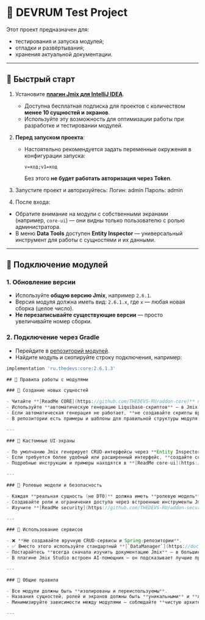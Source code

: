 # 🧪 DEVRUM Test Project

Этот проект предназначен для:

- тестирования и запуска модулей;
- отладки и развёртывания;
- хранения актуальной документации.

---

## 🚀 Быстрый старт

1. Установите **[плагин Jmix для IntelliJ IDEA](https://docs.jmix.io/jmix/studio/studio-features.html)**.
   - Доступна бесплатная подписка для проектов с количеством **менее 10 сущностей и экранов**.
   - Используйте эту возможность для оптимизации работы при разработке и тестировании модулей.

2. **Перед запуском проекта**:
   - Настоятельно рекомендуется задать переменные окружения в конфигурации запуска:
     ```
     v=код;v1=код
     ```
     Без этого **не будет работать авторизация через Token**.

3. Запустите проект и авторизуйтесь:
Логин: admin
Пароль: admin


4. После входа:
- Обратите внимание на модули с собственными экранами (например, `core-ui`) — они видны только пользователю с ролью администратора.
- В меню **Data Tools** доступен **Entity Inspector** — универсальный инструмент для работы с сущностями и их данными.

---

## 🧩 Подключение модулей

### 1. Обновление версии

- Используйте **общую версию Jmix**, например `2.6.1`.
- Версия модуля должна иметь вид: `2.6.1.x`, где `x` — любая новая сборка (целое число).
- **Не перезаписывайте существующие версии** — просто увеличивайте номер сборки.

### 2. Подключение через Gradle

- Перейдите в [репозиторий модулей](https://repo.thedevs.ru/#browse/browse:thedevs).
- Найдите модуль и скопируйте строку подключения, например:
```groovy
implementation 'ru.thedevs:core:2.6.1.3'

## 📐 Правила работы с модулями

### 🔹 Создание новых сущностей

- Читайте **[ReadMe CORE](https://github.com/THEDEVS-RU/addon-core)** перед созданием любых сущностей.
- Используйте **автоматическую генерацию Liquibase-скриптов** — в Jmix Studio она включена по умолчанию.
- Если автоматическая генерация не работает, **не создавайте скрипты вручную**, если не уверены на 100%.
- В репозитории есть примеры и шаблоны для правильной структуры модуля.

---

### 🔹 Кастомные UI-экраны

- По умолчанию Jmix генерирует CRUD-интерфейсы через **Entity Inspector**.
- Если требуется более удобный или расширенный интерфейс, **создайте собственные экраны**.
- Подробные инструкции и примеры находятся в **[ReadMe core-ui](https://github.com/THEDEVS-RU/addon-core-ui)**.

---

### 🔹 Ролевые модели и безопасность

- Каждая **реальная сущность (не DTO)** должна иметь **ролевую модель** безопасности.
- Создавайте роли и ограничения доступа через встроенные инструменты Jmix.
- Изучите **[ReadMe security](https://github.com/THEDEVS-RU/addon-security)** — там примеры и правила оформления ролей.

---

### 🔹 Использование сервисов

- ❌ **Не создавайте вручную CRUD-сервисы и Spring-репозитории**.
- ✅ Вместо этого используйте стандартный **[`DataManager`](https://docs.jmix.io/jmix/data-access/data-manager.html)** — это гибкий и безопасный способ работы с данными.
- Постарайтесь **всегда сначала изучить документацию Jmix** — в большинстве случаев нужное решение уже есть (в том числе для UI, логики, безопасности и т.д.).
- В плагине Jmix Studio встроен AI-помощник — он подсказывает лучшие практики и функции.

---

### 🧱 Общие правила

- Все модули должны быть **изолированы и переиспользуемы**.
- Названия сущностей, ролей и экранов должны быть **уникальными** и **логично сгруппированы** по назначению.
- Минимизируйте зависимости между модулями — соблюдайте **чистую архитектуру**.

---

